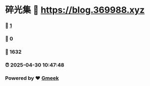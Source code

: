 # 碎光集 :link: https://blog.369988.xyz 
### :page_facing_up: [1](https://blog.369988.xyz/tag.html) 
### :speech_balloon: 0 
### :hibiscus: 1632 
### :alarm_clock: 2025-04-30 10:47:48 
### Powered by :heart: [Gmeek](https://github.com/Meekdai/Gmeek)
